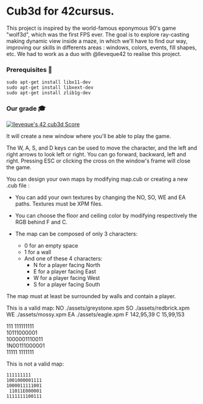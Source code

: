 # Cub3d for 42cursus.
This project is inspired by the world-famous eponymous 90's game "wolf3d", which was the first FPS ever. 
The goal is to explore ray-casting making dynamic view inside a maze, in which we'll have to find our way, 
improving our skills in differents areas : windows, colors, events, fill shapes, etc. 
We had to work as a duo with @lleveque42 to realise this project.

### Prerequisites :wrench:

    sudo apt-get install libx11-dev
    sudo apt-get install libxext-dev
    sudo apt-get install zlib1g-dev

### Our grade :mortar_board:
[![lleveque's 42 cub3d Score](https://badge42.vercel.app/api/v2/clc6bxaur00060fmon220zhly/project/2595433)](https://github.com/JaeSeoKim/badge42)


It will create a new window where you'll be able to play the game.

The W, A, S, and D keys can be used to move the character, and the left and right arrows to look left or right.
You can go forward, backward, left and right. 
Pressing ESC or clicking the cross on the window's frame will close the game.

You can design your own maps by modifying map.cub or creating a new .cub file :

- You can add your own textures by changing the NO, SO, WE and EA paths. Textures must be XPM files.

- You can choose the floor and ceiling color by modifying respectively the RGB behind F and C.

- The map can be composed of only 3 characters:
  - 0 for an empty space  
  - 1 for a wall
  - And one of these 4 characters:
    - N for a player facing North
    - E for a player facing East
    - W for a player facing West
    - S for a player facing South

The map must at least be surrounded by walls and contain a player.  

This is a valid map:
NO ./assets/greystone.xpm
SO ./assets/redbrick.xpm
WE ./assets/mossy.xpm
EA ./assets/eagle.xpm
F 142,95,39
C 15,99,153

111 111111111  
10111000001  
1000001110011  
1N00111000001  
11111 1111111  

This is not a valid map:

    111111111  
    1001000001111  
    1000011111001  
     11011E000001  
    1111111100111  
